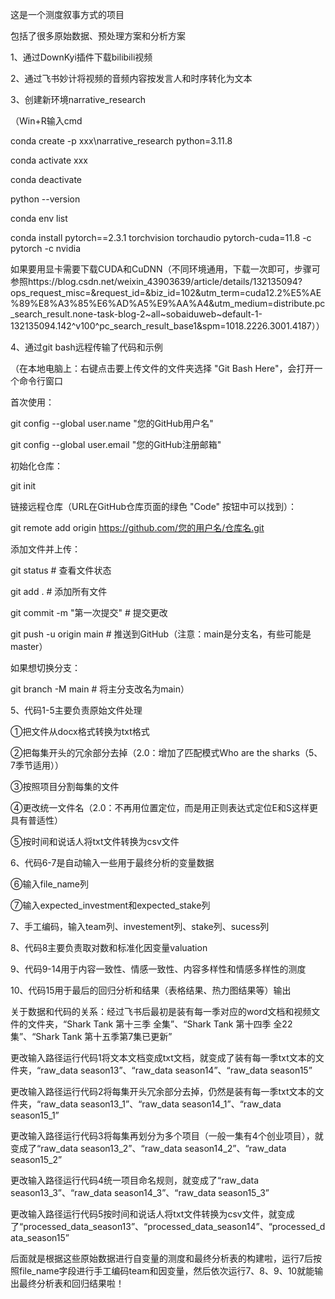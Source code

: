 这是一个测度叙事方式的项目

包括了很多原始数据、预处理方案和分析方案

1、通过DownKyi插件下载bilibili视频

2、通过飞书妙计将视频的音频内容按发言人和时序转化为文本

3、创建新环境narrative_research

（Win+R输入cmd

conda create -p xxx\narrative_research python=3.11.8

conda activate xxx

conda deactivate

python --version

conda env list

conda install pytorch==2.3.1 torchvision torchaudio  pytorch-cuda=11.8 -c pytorch -c nvidia

如果要用显卡需要下载CUDA和CuDNN（不同环境通用，下载一次即可，步骤可参照https://blog.csdn.net/weixin_43903639/article/details/132135094?ops_request_misc=&request_id=&biz_id=102&utm_term=cuda12.2%E5%AE%89%E8%A3%85%E6%AD%A5%E9%AA%A4&utm_medium=distribute.pc_search_result.none-task-blog-2~all~sobaiduweb~default-1-
132135094.142^v100^pc_search_result_base1&spm=1018.2226.3001.4187））

4、通过git bash远程传输了代码和示例

（在本地电脑上：右键点击要上传文件的文件夹选择 "Git Bash Here"，会打开一个命令行窗口

首次使用：

 git config --global user.name "您的GitHub用户名"
 
 git config --global user.email "您的GitHub注册邮箱"

初始化仓库：

 git init

链接远程仓库（URL在GitHub仓库页面的绿色 "Code" 按钮中可以找到）：         

 git remote add origin https://github.com/您的用户名/仓库名.git 

添加文件并上传：  

 git status # 查看文件状态
 
 git add . # 添加所有文件
 
 git commit -m "第一次提交" # 提交更改
 
 git push -u origin main # 推送到GitHub（注意：main是分支名，有些可能是master）

如果想切换分支：      

 git branch -M main  # 将主分支改名为main）

5、代码1-5主要负责原始文件处理

①把文件从docx格式转换为txt格式

②把每集开头的冗余部分去掉（2.0：增加了匹配模式Who are the sharks（5、7季节适用））

③按照项目分割每集的文件

④更改统一文件名（2.0：不再用位置定位，而是用正则表达式定位E和S这样更具有普适性）

⑤按时间和说话人将txt文件转换为csv文件

6、代码6-7是自动输入一些用于最终分析的变量数据

⑥输入file_name列

⑦输入expected_investment和expected_stake列

7、手工编码，输入team列、investement列、stake列、sucess列

8、代码8主要负责取对数和标准化因变量valuation

9、代码9-14用于内容一致性、情感一致性、内容多样性和情感多样性的测度

10、代码15用于最后的回归分析和结果（表格结果、热力图结果等）输出

关于数据和代码的关系：经过飞书后最初是装有每一季对应的word文档和视频文件的文件夹，“Shark Tank 第十三季 全集”、“Shark Tank 第十四季 全22集”、“Shark Tank 第十五季第7集已更新”

更改输入路径运行代码1将文本文档变成txt文档，就变成了装有每一季txt文本的文件夹，“raw_data season13”、“raw_data season14”、“raw_data season15”

更改输入路径运行代码2将每集开头冗余部分去掉，仍然是装有每一季txt文本的文件夹，“raw_data season13_1”、“raw_data season14_1”、“raw_data season15_1”

更改输入路径运行代码3将每集再划分为多个项目（一般一集有4个创业项目），就变成了“raw_data season13_2”、“raw_data season14_2”、“raw_data season15_2”

更改输入路径运行代码4统一项目命名规则，就变成了“raw_data season13_3”、“raw_data season14_3”、“raw_data season15_3”

更改输入路径运行代码5按时间和说话人将txt文件转换为csv文件，就变成了“processed_data_season13”、“processed_data_season14”、“processed_data_season15”

后面就是根据这些原始数据进行自变量的测度和最终分析表的构建啦，运行7后按照file_name字段进行手工编码team和因变量，然后依次运行7、8、9、10就能输出最终分析表和回归结果啦！



